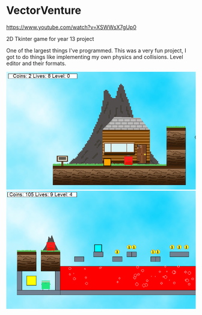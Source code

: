 # VectorVenture

https://www.youtube.com/watch?v=XSWWsX7gUp0

2D Tkinter game for year 13 project

One of the largest things I've programmed.
This was a very fun project, I got to do things 
like implementing my own physics and collisions.
Level editor and their formats. 

![1](/1.PNG)
![2](/2.PNG)
